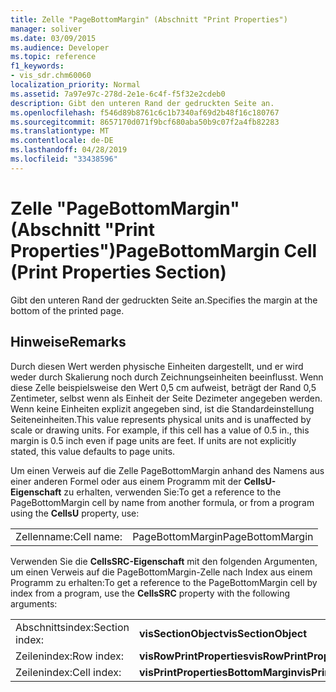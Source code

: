 ```yaml
---
title: Zelle "PageBottomMargin" (Abschnitt "Print Properties")
manager: soliver
ms.date: 03/09/2015
ms.audience: Developer
ms.topic: reference
f1_keywords:
- vis_sdr.chm60060
localization_priority: Normal
ms.assetid: 7a97e97c-278d-2e1e-6c4f-f5f32e2cdeb0
description: Gibt den unteren Rand der gedruckten Seite an.
ms.openlocfilehash: f546d89b8761c6c1b7340af69d2b48f16c180767
ms.sourcegitcommit: 8657170d071f9bcf680aba50b9c07f2a4fb82283
ms.translationtype: MT
ms.contentlocale: de-DE
ms.lasthandoff: 04/28/2019
ms.locfileid: "33438596"
---
```

# <a name="pagebottommargin-cell-print-properties-section"></a><span data-ttu-id="a6cad-103">Zelle "PageBottomMargin" (Abschnitt "Print Properties")</span><span class="sxs-lookup"><span data-stu-id="a6cad-103">PageBottomMargin Cell (Print Properties Section)</span></span>

<span data-ttu-id="a6cad-104">Gibt den unteren Rand der gedruckten Seite an.</span><span class="sxs-lookup"><span data-stu-id="a6cad-104">Specifies the margin at the bottom of the printed page.</span></span>
  
## <a name="remarks"></a><span data-ttu-id="a6cad-105">Hinweise</span><span class="sxs-lookup"><span data-stu-id="a6cad-105">Remarks</span></span>

<span data-ttu-id="a6cad-p101">Durch diesen Wert werden physische Einheiten dargestellt, und er wird weder durch Skalierung noch durch Zeichnungseinheiten beeinflusst. Wenn diese Zelle beispielsweise den Wert 0,5 cm aufweist, beträgt der Rand 0,5 Zentimeter, selbst wenn als Einheit der Seite Dezimeter angegeben werden. Wenn keine Einheiten explizit angegeben sind, ist die Standardeinstellung Seiteneinheiten.</span><span class="sxs-lookup"><span data-stu-id="a6cad-p101">This value represents physical units and is unaffected by scale or drawing units. For example, if this cell has a value of 0.5 in., this margin is 0.5 inch even if page units are feet. If units are not explicitly stated, this value defaults to page units.</span></span> 
  
<span data-ttu-id="a6cad-109">Um einen Verweis auf die Zelle PageBottomMargin anhand des Namens aus einer anderen Formel oder aus einem Programm mit der **CellsU-Eigenschaft** zu erhalten, verwenden Sie:</span><span class="sxs-lookup"><span data-stu-id="a6cad-109">To get a reference to the PageBottomMargin cell by name from another formula, or from a program using the **CellsU** property, use:</span></span> 
  
|||
|:-----|:-----|
| <span data-ttu-id="a6cad-110">Zellenname:</span><span class="sxs-lookup"><span data-stu-id="a6cad-110">Cell name:</span></span>  <br/> | <span data-ttu-id="a6cad-111">PageBottomMargin</span><span class="sxs-lookup"><span data-stu-id="a6cad-111">PageBottomMargin</span></span>  <br/> |
   
<span data-ttu-id="a6cad-112">Verwenden Sie die **CellsSRC-Eigenschaft** mit den folgenden Argumenten, um einen Verweis auf die PageBottomMargin-Zelle nach Index aus einem Programm zu erhalten:</span><span class="sxs-lookup"><span data-stu-id="a6cad-112">To get a reference to the PageBottomMargin cell by index from a program, use the **CellsSRC** property with the following arguments:</span></span> 
  
|||
|:-----|:-----|
| <span data-ttu-id="a6cad-113">Abschnittsindex:</span><span class="sxs-lookup"><span data-stu-id="a6cad-113">Section index:</span></span>  <br/> |<span data-ttu-id="a6cad-114">**visSectionObject**</span><span class="sxs-lookup"><span data-stu-id="a6cad-114">**visSectionObject**</span></span> <br/> |
| <span data-ttu-id="a6cad-115">Zeilenindex:</span><span class="sxs-lookup"><span data-stu-id="a6cad-115">Row index:</span></span>  <br/> |<span data-ttu-id="a6cad-116">**visRowPrintProperties**</span><span class="sxs-lookup"><span data-stu-id="a6cad-116">**visRowPrintProperties**</span></span> <br/> |
| <span data-ttu-id="a6cad-117">Zeilenindex:</span><span class="sxs-lookup"><span data-stu-id="a6cad-117">Cell index:</span></span>  <br/> |<span data-ttu-id="a6cad-118">**visPrintPropertiesBottomMargin**</span><span class="sxs-lookup"><span data-stu-id="a6cad-118">**visPrintPropertiesBottomMargin**</span></span> <br/> |
   

